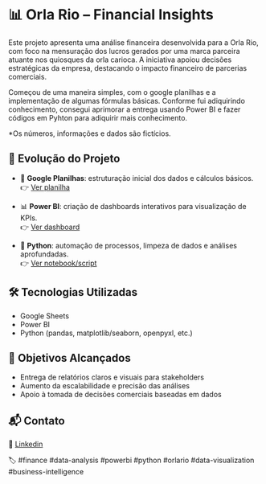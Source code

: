 # 📊 Orla Rio – Financial Insights

Este projeto apresenta uma análise financeira desenvolvida para a Orla Rio, com foco na mensuração dos lucros gerados por uma marca parceira atuante nos quiosques da orla carioca. A iniciativa apoiou decisões estratégicas da empresa, destacando o impacto financeiro de parcerias comerciais.

Começou de uma maneira simples, com o google planilhas e a implementação de algumas fórmulas básicas. Conforme fui adiquirindo conhecimento, consegui aprimorar a entrega usando Power BI e fazer códigos em Pyhton para adiquirir mais conhecimento. 

*Os números, informações e dados são fictícios.

## 🔄 Evolução do Projeto

- 📄 **Google Planilhas**: estruturação inicial dos dados e cálculos básicos.  
  👉 [Ver planilha](https://docs.google.com/spreadsheets/d/1EowafF_jBbzyYgcIYKX4A-TA6_fxcqvkBLvBEjxhso4/edit?usp=sharing)
  
- 📊 **Power BI**: criação de dashboards interativos para visualização de KPIs.  
  👉 [Ver dashboard](LINK_AQUI)

- 🐍 **Python**: automação de processos, limpeza de dados e análises aprofundadas.  
  👉 [Ver notebook/script](https://github.com/jhevante/Lucros-de-2023/commit/3d0d98acf4f75d0084a38ca2233070bee8b33cf7)


## 🛠️ Tecnologias Utilizadas

- Google Sheets
- Power BI
- Python (pandas, matplotlib/seaborn, openpyxl, etc.)

## 🚀 Objetivos Alcançados

- Entrega de relatórios claros e visuais para stakeholders
- Aumento da escalabilidade e precisão das análises
- Apoio à tomada de decisões comerciais baseadas em dados


## 📬 Contato

🔗 [Linkedin](https://wwww.linkedin.com/in/jhennife)

🏷️ #finance #data-analysis #powerbi #python #orlario #data-visualization #business-intelligence
